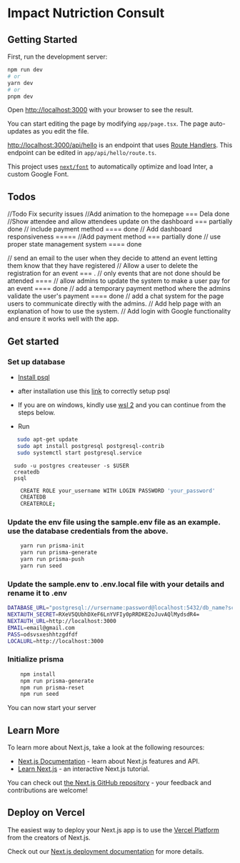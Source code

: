 # Impact Nutriction Consult



## Getting Started

First, run the development server:

```bash
npm run dev
# or
yarn dev
# or
pnpm dev
```

Open [http://localhost:3000](http://localhost:3000) with your browser to see the result.

You can start editing the page by modifying `app/page.tsx`. The page auto-updates as you edit the file.

[http://localhost:3000/api/hello](http://localhost:3000/api/hello) is an endpoint that uses [Route Handlers](https://beta.nextjs.org/docs/routing/route-handlers). This endpoint can be edited in `app/api/hello/route.ts`.

This project uses [`next/font`](https://nextjs.org/docs/basic-features/font-optimization) to automatically optimize and load Inter, a custom Google Font.

## Todos

//Todo Fix security issues
//Add animation to the homepage === Dela done
//Show attendee and allow attendees update on the dashboard === partially done
// include payment method ==== done
// Add dashboard responsiveness =====
//Add payment method === partially done
// use proper state management system ==== done

// send an email to the user when they decide to attend an event letting them know that they have registered
// Allow a user to delete the registration for an event === .
// only events that are not done should be attended ====
// allow admins to update the system to make a user pay for an event ==== done
// add a temporary payment method where the admins validate the user's payment ==== done
// add a chat system for the page users to communicate directly with the admins.
// Add help page with an explanation of how to use the system.
// Add login with Google functionality and ensure it works well with the app.

## Get started

### Set up database

- [Install psql](https://www.timescale.com/blog/how-to-install-psql-on-mac-ubuntu-debian-windows/)
- after installation use this [link](https://www.digitalocean.com/community/tutorials/how-to-install-and-use-postgresql-on-ubuntu-18-04) to correctly setup psql


- If you are on windows, kindly use [wsl 2](https://learn.microsoft.com/en-us/windows/wsl/install) and you can continue from the steps below.
- Run

```bash
   sudo apt-get update
   sudo apt install postgresql postgresql-contrib
   sudo systemctl start postgresql.service 
```

```
  sudo -u postgres createuser -s $USER
  createdb
  psql

```

```bash
    CREATE ROLE your_username WITH LOGIN PASSWORD 'your_password'
    CREATEDB 
    CREATEROLE;
```
### Update the env file using the sample.env file as an example. use the database credentials from the above.

```bash
    yarn run prisma-init
    yarn run prisma-generate
    yarn run prisma-push 
    yarn run seed
```
### Update the sample.env to .env.local file with your details and rename it to .env

```bash
DATABASE_URL="postgresql://ursername:password@localhost:5432/db_name?schema=public"
NEXTAUTH_SECRET=RXeV5QUbhDXeF6LnYVFIy0pRRDKE2oJuvAQlMydsdR4=
NEXTAUTH_URL=http://localhost:3000
EMAIL=email@gmail.com
PASS=odsvsxeshhtzgdfdf
LOCALURL=http://localhost:3000
```

### Initialize prisma

```bash
    npm install
    npm run prisma-generate
    npm run prisma-reset
    npm run seed
```

You can now start your server

## Learn More

To learn more about Next.js, take a look at the following resources:

- [Next.js Documentation](https://nextjs.org/docs) - learn about Next.js features and API.
- [Learn Next.js](https://nextjs.org/learn) - an interactive Next.js tutorial.

You can check out [the Next.js GitHub repository](https://github.com/vercel/next.js/) - your feedback and contributions are welcome!

## Deploy on Vercel

The easiest way to deploy your Next.js app is to use the [Vercel Platform](https://vercel.com/new?utm_medium=default-template&filter=next.js&utm_source=create-next-app&utm_campaign=create-next-app-readme) from the creators of Next.js.

Check out our [Next.js deployment documentation](https://nextjs.org/docs/deployment) for more details.
